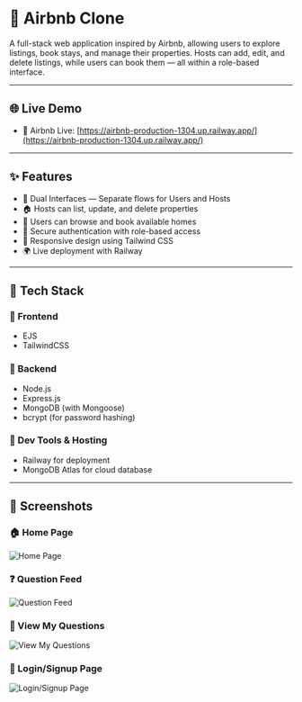 # 🏡 Airbnb Clone

A full-stack web application inspired by Airbnb, allowing users to explore listings, book stays, and manage their properties. Hosts can add, edit, and delete listings, while users can book them — all within a role-based interface.

---

## 🌐 Live Demo

- 🔗 Airbnb Live: [https://airbnb-production-1304.up.railway.app/](https://airbnb-production-1304.up.railway.app/)

---

## ✨ Features

- 👥 Dual Interfaces — Separate flows for Users and Hosts
- 🏠 Hosts can list, update, and delete properties
- 📅 Users can browse and book available homes
- 🔐 Secure authentication with role-based access
- 📱 Responsive design using Tailwind CSS
- 🌍 Live deployment with Railway

---

## 🚀 Tech Stack

### 🔹 Frontend
- EJS
- TailwindCSS

### 🔹 Backend
- Node.js
- Express.js
- MongoDB (with Mongoose)
- bcrypt (for password hashing)

### 🔹 Dev Tools & Hosting
- Railway for deployment
- MongoDB Atlas for cloud database

---

## 📸 Screenshots
### 🏠 Home Page
![Home Page](./Screenshots/Screenshot-1.png)

### ❓ Question Feed
![Question Feed](./Screenshots/Screenshot-2.png)

### 📝 View My Questions
![View My Questions](./Screenshots/Screenshot-3.png)

### 💬 Login/Signup Page
![Login/Signup Page](./Screenshots/Screenshot-4.png)


